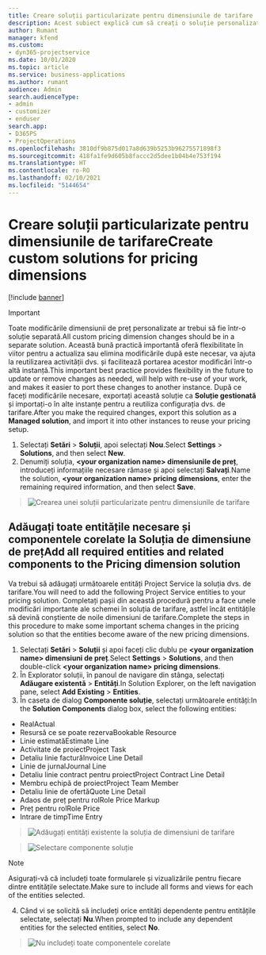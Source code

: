```yaml
---
title: Creare soluții particularizate pentru dimensiunile de tarifare
description: Acest subiect explică cum să creați o soluție personalizată atunci când creați dimensiuni de tarifare personalizate.
author: Rumant
manager: kfend
ms.custom:
- dyn365-projectservice
ms.date: 10/01/2020
ms.topic: article
ms.service: business-applications
ms.author: rumant
audience: Admin
search.audienceType:
- admin
- customizer
- enduser
search.app:
- D365PS
- ProjectOperations
ms.openlocfilehash: 3810df9b875d017a8d639b5253b96275571898f3
ms.sourcegitcommit: 418fa1fe9d605b8faccc2d5dee1b04b4e753f194
ms.translationtype: HT
ms.contentlocale: ro-RO
ms.lasthandoff: 02/10/2021
ms.locfileid: "5144654"
---
```

# <a name="create-custom-solutions-for-pricing-dimensions"></a><span data-ttu-id="a898b-103">Creare soluții particularizate pentru dimensiunile de tarifare</span><span class="sxs-lookup"><span data-stu-id="a898b-103">Create custom solutions for pricing dimensions</span></span>

[!include [banner](../includes/psa-now-project-operations.md)]

> [!IMPORTANT]
> <span data-ttu-id="a898b-104">Toate modificările dimensiunii de preț personalizate ar trebui să fie într-o soluție separată.</span><span class="sxs-lookup"><span data-stu-id="a898b-104">All custom pricing dimension changes should be in a separate solution.</span></span> <span data-ttu-id="a898b-105">Această bună practică importantă oferă flexibilitate în viitor pentru a actualiza sau elimina modificările după este necesar, va ajuta la reutilizarea activității dvs. și facilitează portarea acestor modificări într-o altă instanță.</span><span class="sxs-lookup"><span data-stu-id="a898b-105">This important best practice provides flexibility in the future to update or remove changes as needed, will help with re-use of your work, and makes it easier to port these changes to another instance.</span></span> <span data-ttu-id="a898b-106">După ce faceți modificările necesare, exportați această soluție ca **Soluție gestionată** și importați-o în alte instanțe pentru a reutiliza configurația dvs. de tarifare.</span><span class="sxs-lookup"><span data-stu-id="a898b-106">After you make the required changes, export this solution as a **Managed solution**, and import it into other instances to reuse your pricing setup.</span></span>

1. <span data-ttu-id="a898b-107">Selectați **Setări** > **Soluții**, apoi selectați **Nou**.</span><span class="sxs-lookup"><span data-stu-id="a898b-107">Select **Settings** > **Solutions**, and then select **New**.</span></span> 
2. <span data-ttu-id="a898b-108">Denumiți soluția, **\<your organization name> dimensiunile de preț**, introduceți informațiile necesare rămase și apoi selectați **Salvați**.</span><span class="sxs-lookup"><span data-stu-id="a898b-108">Name the solution, **\<your organization name> pricing dimensions**, enter the remaining required information, and then select **Save**.</span></span>

> ![Crearea unei soluții particularizate pentru dimensiunile de tarifare](media/Creation-of-custom-pricing-dimension-solution.PNG)
  
## <a name="add-all-required-entities-and-related-components-to-the-pricing-dimension-solution"></a><span data-ttu-id="a898b-110">Adăugați toate entitățile necesare și componentele corelate la Soluția de dimensiune de preț</span><span class="sxs-lookup"><span data-stu-id="a898b-110">Add all required entities and related components to the Pricing dimension solution</span></span>
<span data-ttu-id="a898b-111">Va trebui să adăugați următoarele entități Project Service la soluția dvs. de tarifare.</span><span class="sxs-lookup"><span data-stu-id="a898b-111">You will need to add the following Project Service entities to your pricing solution.</span></span> <span data-ttu-id="a898b-112">Completați pașii din această procedură pentru a face unele modificări importante ale schemei în soluția de tarifare, astfel încât entitățile să devină conștiente de noile dimensiuni de tarifare.</span><span class="sxs-lookup"><span data-stu-id="a898b-112">Complete the steps in this procedure to make some important schema changes in the pricing solution so that the entities become aware of the new pricing dimensions.</span></span>

1. <span data-ttu-id="a898b-113">Selectați **Setări** > **Soluții** și apoi faceți clic dublu pe **\<your organization name> dimensiuni de preț**.</span><span class="sxs-lookup"><span data-stu-id="a898b-113">Select **Settings** > **Solutions**, and then double-click **\<your organization name> pricing dimensions**.</span></span> 
2. <span data-ttu-id="a898b-114">În Explorator soluții, în panoul de navigare din stânga, selectați **Adăugare existentă** > **Entități**.</span><span class="sxs-lookup"><span data-stu-id="a898b-114">In Solution Explorer, on the left navigation pane, select **Add Existing** > **Entities**.</span></span>
3. <span data-ttu-id="a898b-115">În caseta de dialog **Componente soluție**, selectați următoarele entități:</span><span class="sxs-lookup"><span data-stu-id="a898b-115">In the **Solution Components** dialog box, select the following entities:</span></span>

- <span data-ttu-id="a898b-116">Real</span><span class="sxs-lookup"><span data-stu-id="a898b-116">Actual</span></span>
- <span data-ttu-id="a898b-117">Resursă ce se poate rezerva</span><span class="sxs-lookup"><span data-stu-id="a898b-117">Bookable Resource</span></span>
- <span data-ttu-id="a898b-118">Linie estimată</span><span class="sxs-lookup"><span data-stu-id="a898b-118">Estimate Line</span></span>
- <span data-ttu-id="a898b-119">Activitate de proiect</span><span class="sxs-lookup"><span data-stu-id="a898b-119">Project Task</span></span>
- <span data-ttu-id="a898b-120">Detaliu linie factură</span><span class="sxs-lookup"><span data-stu-id="a898b-120">Invoice Line Detail</span></span>
- <span data-ttu-id="a898b-121">Linie de jurnal</span><span class="sxs-lookup"><span data-stu-id="a898b-121">Journal Line</span></span>
- <span data-ttu-id="a898b-122">Detaliu linie contract pentru proiect</span><span class="sxs-lookup"><span data-stu-id="a898b-122">Project Contract Line Detail</span></span>
- <span data-ttu-id="a898b-123">Membru echipă de proiect</span><span class="sxs-lookup"><span data-stu-id="a898b-123">Project Team Member</span></span>
- <span data-ttu-id="a898b-124">Detaliu linie de ofertă</span><span class="sxs-lookup"><span data-stu-id="a898b-124">Quote Line Detail</span></span>
- <span data-ttu-id="a898b-125">Adaos de preț pentru rol</span><span class="sxs-lookup"><span data-stu-id="a898b-125">Role Price Markup</span></span>
- <span data-ttu-id="a898b-126">Preț pentru rol</span><span class="sxs-lookup"><span data-stu-id="a898b-126">Role Price</span></span> 
- <span data-ttu-id="a898b-127">Intrare de timp</span><span class="sxs-lookup"><span data-stu-id="a898b-127">Time Entry</span></span> 

> ![Adăugați entități existente la soluția de dimensiuni de tarifare](media/Existing-entities-to-PD-solution.png)

> ![Selectare componente soluție](media/Dimension-Components.png)

> [!NOTE]
> <span data-ttu-id="a898b-130">Asigurați-vă că includeți toate formularele și vizualizările pentru fiecare dintre entitățile selectate.</span><span class="sxs-lookup"><span data-stu-id="a898b-130">Make sure to include all forms and views for each of the entities selected.</span></span>

4. <span data-ttu-id="a898b-131">Când vi se solicită să includeți orice entități dependente pentru entitățile selectate, selectați **Nu**.</span><span class="sxs-lookup"><span data-stu-id="a898b-131">When prompted to include any dependent entities for the selected entities, select **No**.</span></span>

> ![Nu includeți toate componentele corelate](media/Do-not-include-required.png)


